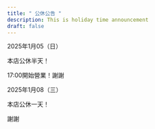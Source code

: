 ```yaml
---
title: " 公休公告 "
description: This is holiday time announcement
draft: false
---
```

2025年1月05（日）

本店公休半天！

17:00開始營業！謝謝



2025年1月08（三）

本店公休一天！

謝謝